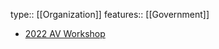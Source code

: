 type:: [[Organization]]
features:: [[Government]]

- [2022 AV Workshop](https://robotics.utoronto.ca/2022-av-workshop/)